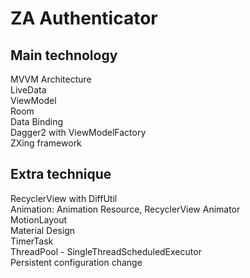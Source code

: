 # ZA Authenticator

## Main technology  
MVVM Architecture  
LiveData  
ViewModel  
Room  
Data Binding  
Dagger2 with ViewModelFactory  
ZXing framework  

## Extra technique  
RecyclerView with DiffUtil  
Animation: Animation Resource, RecyclerView Animator  
MotionLayout  
Material Design  
TimerTask  
ThreadPool - SingleThreadScheduledExecutor  
Persistent configuration change  
